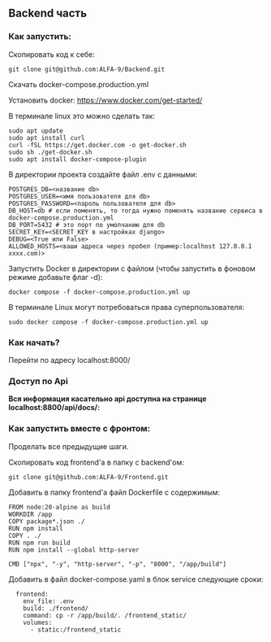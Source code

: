 ## Backend часть

### Как запустить:

Скопировать код к себе:
````
git clone git@github.com:ALFA-9/Backend.git
````

Скачать docker-compose.production.yml

Установить docker: https://www.docker.com/get-started/

В терминале linux это можно сделать так:
````
sudo apt update
sudo apt install curl
curl -fSL https://get.docker.com -o get-docker.sh
sudo sh ./get-docker.sh
sudo apt install docker-compose-plugin 
````

В директории проекта создайте файл .env c данными:
````
POSTGRES_DB=<название db>
POSTGRES_USER=<имя пользователя для db>
POSTGRES_PASSWORD=<пароль пользователя для db>
DB_HOST=db # если поменять, то тогда нужно поменять название сервиса в docker-compose.production.yml
DB_PORT=5432 # это порт по умолчанию для db
SECRET_KEY=<SECRET_KEY в настройках django>
DEBUG=<True или False>
ALLOWED_HOSTS=<ваши адреса через пробел (пример:localhost 127.0.0.1 xxxx.com)>
````


Запустить Docker в директории с файлом (чтобы запустить в фоновом режиме добавьте флаг -d):
````
docker compose -f docker-compose.production.yml up
````
В терминале Linux могут потребоваться права суперпользователя:
````
sudo docker compose -f docker-compose.production.yml up
````
### Как начать?

Перейти по адресу localhost:8000/

### Доступ по Api

__Вся информация касательно api доступна на странице localhost:8800/api/docs/:__

### Как запустить вместе с фронтом:

Проделать все предыдущие шаги.

Скопировать код frontend'а в папку с backend'ом:
````
git clone git@github.com:ALFA-9/Frontend.git
````

Добавить в папку frontend'a файл Dockerfile с содержимым:
````
FROM node:20-alpine as build
WORKDIR /app
COPY package*.json ./
RUN npm install
COPY . ./
RUN npm run build
RUN npm install --global http-server

CMD ["npx", "-y", "http-server", "-p", "8000", "/app/build"]
````

Добавить в файл docker-compose.yaml в блок service следующие сроки:
````
  frontend:
    env_file: .env
    build: ./frontend/
    command: cp -r /app/build/. /frontend_static/
    volumes:
      - static:/frontend_static
````
